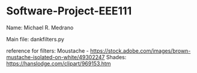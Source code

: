 # Software-Project-EEE111

Name: Michael R. Medrano

Main file: dankfilters.py

reference for filters:
  Moustache - https://stock.adobe.com/images/brown-mustache-isolated-on-white/49302247
  Shades: https://hanslodge.com/clipart/969153.htm
  
